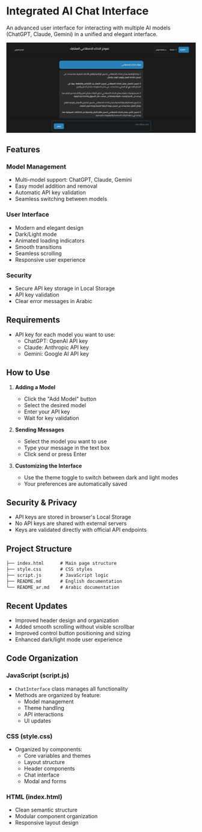 # Integrated AI Chat Interface

An advanced user interface for interacting with multiple AI models (ChatGPT, Claude, Gemini) in a unified and elegant interface.

![Project Interface](images/screenshot.png)

## Features

### Model Management
- Multi-model support: ChatGPT, Claude, Gemini
- Easy model addition and removal
- Automatic API key validation
- Seamless switching between models

### User Interface
- Modern and elegant design
- Dark/Light mode
- Animated loading indicators
- Smooth transitions
- Seamless scrolling
- Responsive user experience

### Security
- Secure API key storage in Local Storage
- API key validation
- Clear error messages in Arabic

## Requirements
- API key for each model you want to use:
  - ChatGPT: OpenAI API key
  - Claude: Anthropic API key
  - Gemini: Google AI API key

## How to Use

1. **Adding a Model**
   - Click the "Add Model" button
   - Select the desired model
   - Enter your API key
   - Wait for key validation

2. **Sending Messages**
   - Select the model you want to use
   - Type your message in the text box
   - Click send or press Enter

3. **Customizing the Interface**
   - Use the theme toggle to switch between dark and light modes
   - Your preferences are automatically saved

## Security & Privacy
- API keys are stored in browser's Local Storage
- No API keys are shared with external servers
- Keys are validated directly with official API endpoints

## Project Structure
```
├── index.html      # Main page structure
├── style.css       # CSS styles
├── script.js       # JavaScript logic
├── README.md       # English documentation
└── README_ar.md    # Arabic documentation
```

## Recent Updates
- Improved header design and organization
- Added smooth scrolling without visible scrollbar
- Improved control button positioning and sizing
- Enhanced dark/light mode user experience

## Code Organization

### JavaScript (script.js)
- `ChatInterface` class manages all functionality
- Methods are organized by feature:
  - Model management
  - Theme handling
  - API interactions
  - UI updates

### CSS (style.css)
- Organized by components:
  - Core variables and themes
  - Layout structure
  - Header components
  - Chat interface
  - Modal and forms

### HTML (index.html)
- Clean semantic structure
- Modular component organization
- Responsive layout design
